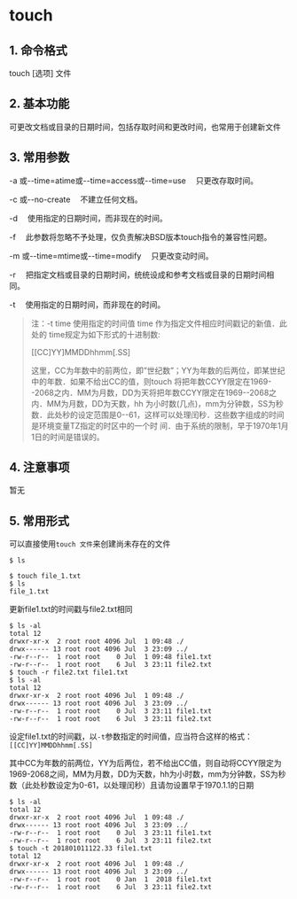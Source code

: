 # touch

## 1. 命令格式

touch [选项] 文件

## 2. 基本功能

可更改文档或目录的日期时间，包括存取时间和更改时间，也常用于创建新文件

## 3. 常用参数

-a   或--time=atime或--time=access或--time=use 　只更改存取时间。

-c   或--no-create 　不建立任何文档。

-d 　使用指定的日期时间，而非现在的时间。

-f 　此参数将忽略不予处理，仅负责解决BSD版本touch指令的兼容性问题。

-m   或--time=mtime或--time=modify 　只更改变动时间。

-r 　把指定文档或目录的日期时间，统统设成和参考文档或目录的日期时间相同。

-t 　使用指定的日期时间，而非现在的时间。

> 注：-t  time 使用指定的时间值 time 作为指定文件相应时间戳记的新值．此处的 time规定为如下形式的十进制数:
>
> [[CC]YY]MMDDhhmm[.SS]
>
> 这里，CC为年数中的前两位，即”世纪数”；YY为年数的后两位，即某世纪中的年数．如果不给出CC的值，则touch   将把年数CCYY限定在1969--2068之内．MM为月数，DD为天将把年数CCYY限定在1969--2068之内．MM为月数，DD为天数，hh 为小时数(几点)，mm为分钟数，SS为秒数．此处秒的设定范围是0--61，这样可以处理闰秒．这些数字组成的时间是环境变量TZ指定的时区中的一个时 间．由于系统的限制，早于1970年1月1日的时间是错误的。

## 4. 注意事项

暂无

## 5. 常用形式

可以直接使用`touch 文件`来创建尚未存在的文件

```console
$ ls

$ touch file_1.txt
$ ls
file_1.txt
```

更新file1.txt的时间戳与file2.txt相同

```console
$ ls -al
total 12
drwxr-xr-x  2 root root 4096 Jul  1 09:48 ./
drwx------ 13 root root 4096 Jul  3 23:09 ../
-rw-r--r--  1 root root    0 Jul  1 09:48 file1.txt
-rw-r--r--  1 root root    6 Jul  3 23:11 file2.txt
$ touch -r file2.txt file1.txt
$ ls -al
total 12
drwxr-xr-x  2 root root 4096 Jul  1 09:48 ./
drwx------ 13 root root 4096 Jul  3 23:09 ../
-rw-r--r--  1 root root    0 Jul  3 23:11 file1.txt
-rw-r--r--  1 root root    6 Jul  3 23:11 file2.txt
```

设定file1.txt的时间戳，以`-t`参数指定的时间值，应当符合这样的格式：`[[CC]YY]MMDDhhmm[.SS]`

其中CC为年数的前两位，YY为后两位，若不给出CC值，则自动将CCYY限定为1969-2068之间，MM为月数，DD为天数，hh为小时数，mm为分钟数，SS为秒数（此处秒数设定为0-61，以处理闰秒）且请勿设置早于1970.1.1的日期

```console
$ ls -al
total 12
drwxr-xr-x  2 root root 4096 Jul  1 09:48 ./
drwx------ 13 root root 4096 Jul  3 23:09 ../
-rw-r--r--  1 root root    0 Jul  3 23:11 file1.txt
-rw-r--r--  1 root root    6 Jul  3 23:11 file2.txt
$ touch -t 201801011122.33 file1.txt
total 12
drwxr-xr-x  2 root root 4096 Jul  1 09:48 ./
drwx------ 13 root root 4096 Jul  3 23:09 ../
-rw-r--r--  1 root root    0 Jan  1  2018 file1.txt
-rw-r--r--  1 root root    6 Jul  3 23:11 file2.txt
```
